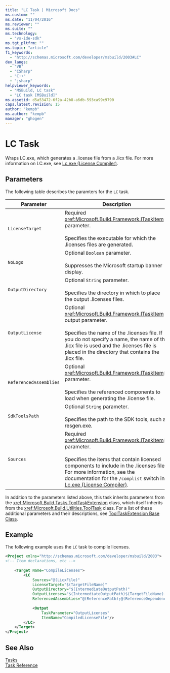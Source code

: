 ```yaml
---
title: "LC Task | Microsoft Docs"
ms.custom: ""
ms.date: "11/04/2016"
ms.reviewer: ""
ms.suite: ""
ms.technology: 
  - "vs-ide-sdk"
ms.tgt_pltfrm: ""
ms.topic: "article"
f1_keywords: 
  - "http://schemas.microsoft.com/developer/msbuild/2003#LC"
dev_langs: 
  - "VB"
  - "CSharp"
  - "C++"
  - "jsharp"
helpviewer_keywords: 
  - "MSBuild, LC task"
  - "LC task [MSBuild]"
ms.assetid: d5a53472-6f2a-42b8-a6db-593ca99c9790
caps.latest.revision: 15
author: "kempb"
ms.author: "kempb"
manager: "ghogen"
---
```

# LC Task
Wraps LC.exe, which generates a .license file from a .licx file. For more information on LC.exe, see [Lc.exe (License Compiler)](/dotnet/framework/tools/lc-exe-license-compiler).  
  
## Parameters  
 The following table describes the paramters for the `LC` task.  
  
|Parameter|Description|  
|---------------|-----------------|  
|`LicenseTarget`|Required <xref:Microsoft.Build.Framework.ITaskItem> parameter.<br /><br /> Specifies the executable for which the .licenses files are generated.|  
|`NoLogo`|Optional `Boolean` parameter.<br /><br /> Suppresses the Microsoft startup banner display.|  
|`OutputDirectory`|Optional `String` parameter.<br /><br /> Specifies the directory in which to place the output .licenses files.|  
|`OutputLicense`|Optional <xref:Microsoft.Build.Framework.ITaskItem> output parameter.<br /><br /> Specifies the name of the .licenses file. If you do not specify a name, the name of the .licx file is used and the .licenses file is placed in the directory that contains the .licx file.|  
|`ReferencedAssemblies`|Optional <xref:Microsoft.Build.Framework.ITaskItem>`[]` parameter.<br /><br /> Specifies the referenced components to load when generating the .license file.|  
|`SdkToolsPath`|Optional `String` parameter.<br /><br /> Specifies the path to the SDK tools, such as resgen.exe.|  
|`Sources`|Required <xref:Microsoft.Build.Framework.ITaskItem>`[]` parameter.<br /><br /> Specifies the items that contain licensed components to include in the .licenses file. For more information, see the documentation for the `/complist` switch in [Lc.exe (License Compiler)](/dotnet/framework/tools/lc-exe-license-compiler).|  
  
 In addition to the parameters listed above, this task inherits parameters from the <xref:Microsoft.Build.Tasks.ToolTaskExtension> class, which itself inherits from the <xref:Microsoft.Build.Utilities.ToolTask> class. For a list of these additional parameters and their descriptions, see [ToolTaskExtension Base Class](../msbuild/tooltaskextension-base-class.md).  
  
## Example  
 The following example uses the `LC` task to compile licenses.  
  
```xml  
<Project xmlns="http://schemas.microsoft.com/developer/msbuild/2003">  
<!-- Item declarations, etc -->  
  
    <Target Name="CompileLicenses">  
        <LC  
            Sources="@(LicxFile)"  
            LicenseTarget="$(TargetFileName)"  
            OutputDirectory="$(IntermediateOutputPath)"  
            OutputLicenses="$(IntermediateOutputPath)$(TargetFileName).licenses"  
            ReferencedAssemblies="@(ReferencePath);@(ReferenceDependencyPaths)">  
  
            <Output  
                TaskParameter="OutputLicenses"  
                ItemName="CompiledLicenseFile"/>  
        </LC>  
    </Target>  
</Project>  
```  
  
## See Also  
 [Tasks](../msbuild/msbuild-tasks.md)   
 [Task Reference](../msbuild/msbuild-task-reference.md)